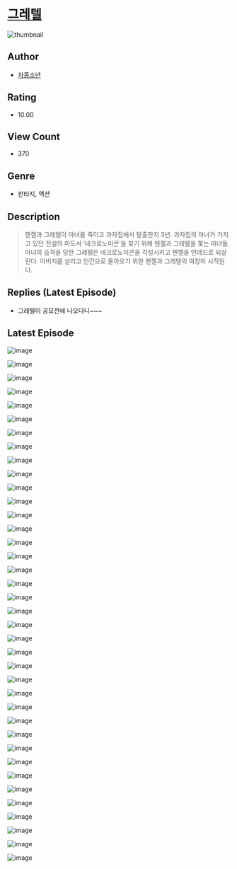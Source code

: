 # [그레텔](https://comic.naver.com/challenge/list?titleId=811083)
![thumbnail](https://image-comic.pstatic.net/user_contents_data/challenge_comic/2023/05/25/359968/upload_3545238029044167524_480x623.jpeg)

## Author
- [자몽소년](https://comic.naver.com/artistTitle?id=359968)

## Rating
- 10.00

## View Count
- 370

## Genre
- 판타지, 액션

## Description
> 헨젤과 그레텔이 마녀를 죽이고 과자집에서 탈출한지 3년. 과자집의 마녀가 가지고 있던 전설의 마도서 ‘네크로노미콘’을 찾기 위해 헨젤과 그레텔을 쫓는 마녀들. 마녀의 습격을 당한 그레텔은 네크로노미콘을 각성시키고 헨젤을 언데드로 되살린다. 아버지를 살리고 인간으로 돌아오기 위한 헨젤과 그레텔의 여정이 시작된다.

## Replies (Latest Episode)
- 그레텔이 공모전에 나오다니~~~

## Latest Episode
![image](https://image-comic.pstatic.net/user_contents_data/challenge_comic/2023/05/25/359968/upload_3558236670289863222.jpeg)

![image](https://image-comic.pstatic.net/user_contents_data/challenge_comic/2023/05/25/359968/upload_3763150251435255349.jpeg)

![image](https://image-comic.pstatic.net/user_contents_data/challenge_comic/2023/05/25/359968/upload_4051049658161915441.jpeg)

![image](https://image-comic.pstatic.net/user_contents_data/challenge_comic/2023/05/25/359968/upload_3474354928203425121.jpeg)

![image](https://image-comic.pstatic.net/user_contents_data/challenge_comic/2023/05/25/359968/upload_3618703208368910693.jpeg)

![image](https://image-comic.pstatic.net/user_contents_data/challenge_comic/2023/05/25/359968/upload_7017560630142187316.jpeg)

![image](https://image-comic.pstatic.net/user_contents_data/challenge_comic/2023/05/25/359968/upload_3618414918114556215.jpeg)

![image](https://image-comic.pstatic.net/user_contents_data/challenge_comic/2023/05/25/359968/upload_3631418833513046323.jpeg)

![image](https://image-comic.pstatic.net/user_contents_data/challenge_comic/2023/05/25/359968/upload_3688502406362260837.jpeg)

![image](https://image-comic.pstatic.net/user_contents_data/challenge_comic/2023/05/25/359968/upload_4049970134489904945.jpeg)

![image](https://image-comic.pstatic.net/user_contents_data/challenge_comic/2023/05/25/359968/upload_4050253628134405168.jpeg)

![image](https://image-comic.pstatic.net/user_contents_data/challenge_comic/2023/05/25/359968/upload_7233400259390497889.jpeg)

![image](https://image-comic.pstatic.net/user_contents_data/challenge_comic/2023/05/25/359968/upload_7018357973570446389.jpeg)

![image](https://image-comic.pstatic.net/user_contents_data/challenge_comic/2023/05/25/359968/upload_7018073006785378096.jpeg)

![image](https://image-comic.pstatic.net/user_contents_data/challenge_comic/2023/05/25/359968/upload_3545007333445941042.jpeg)

![image](https://image-comic.pstatic.net/user_contents_data/challenge_comic/2023/05/25/359968/upload_3977635261758661683.jpeg)

![image](https://image-comic.pstatic.net/user_contents_data/challenge_comic/2023/05/25/359968/upload_7148115536262817334.jpeg)

![image](https://image-comic.pstatic.net/user_contents_data/challenge_comic/2023/05/25/359968/upload_3630807525717402212.jpeg)

![image](https://image-comic.pstatic.net/user_contents_data/challenge_comic/2023/05/25/359968/upload_7365128323781966132.jpeg)

![image](https://image-comic.pstatic.net/user_contents_data/challenge_comic/2023/05/25/359968/upload_3976732786792018999.jpeg)

![image](https://image-comic.pstatic.net/user_contents_data/challenge_comic/2023/05/25/359968/upload_3630525140275050809.jpeg)

![image](https://image-comic.pstatic.net/user_contents_data/challenge_comic/2023/05/25/359968/upload_3762812882542671158.jpeg)

![image](https://image-comic.pstatic.net/user_contents_data/challenge_comic/2023/05/25/359968/upload_7089850211768754529.jpeg)

![image](https://image-comic.pstatic.net/user_contents_data/challenge_comic/2023/05/25/359968/upload_4062920186837153846.jpeg)

![image](https://image-comic.pstatic.net/user_contents_data/challenge_comic/2023/05/25/359968/upload_3847255194314290488.jpeg)

![image](https://image-comic.pstatic.net/user_contents_data/challenge_comic/2023/05/25/359968/upload_7306305586272429413.jpeg)

![image](https://image-comic.pstatic.net/user_contents_data/challenge_comic/2023/05/25/359968/upload_3559081988556469092.jpeg)

![image](https://image-comic.pstatic.net/user_contents_data/challenge_comic/2023/05/25/359968/upload_3775767344882071909.jpeg)

![image](https://image-comic.pstatic.net/user_contents_data/challenge_comic/2023/05/25/359968/upload_4123381240279675185.jpeg)

![image](https://image-comic.pstatic.net/user_contents_data/challenge_comic/2023/05/25/359968/upload_3558514628473676386.jpeg)

![image](https://image-comic.pstatic.net/user_contents_data/challenge_comic/2023/05/25/359968/upload_7219332021786981424.jpeg)

![image](https://image-comic.pstatic.net/user_contents_data/challenge_comic/2023/05/25/359968/upload_7293971268388545840.jpeg)

![image](https://image-comic.pstatic.net/user_contents_data/challenge_comic/2023/05/25/359968/upload_3487302558008162147.jpeg)

![image](https://image-comic.pstatic.net/user_contents_data/challenge_comic/2023/05/25/359968/upload_7378694111016333924.jpeg)

![image](https://image-comic.pstatic.net/user_contents_data/challenge_comic/2023/05/25/359968/upload_3833186918153400368.jpeg)

![image](https://image-comic.pstatic.net/user_contents_data/challenge_comic/2023/05/25/359968/upload_4120849976306053175.jpeg)

![image](https://image-comic.pstatic.net/user_contents_data/challenge_comic/2023/05/25/359968/upload_3630807513640887653.jpeg)

![image](https://image-comic.pstatic.net/user_contents_data/challenge_comic/2023/05/25/359968/upload_3918468368589807922.jpeg)

